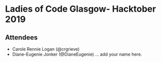 # Ladies of Code Glasgow- Hacktober 2019 

## Attendees

* Carole Rennie Logan (@crgrieve)
* Diane-Eugenie Jonker (@DianeEugenie)
... add your name here.
